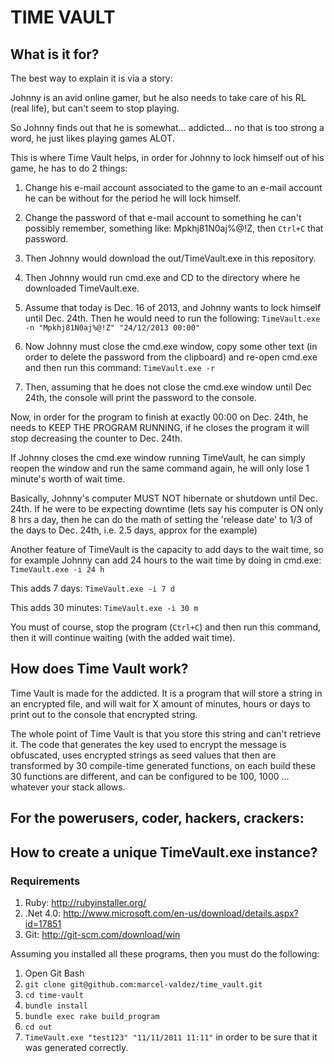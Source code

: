 # TIME VAULT

What is it for?
---------------
The best way to explain it is via a story:

Johnny is an avid online gamer, but he also needs to take care of his RL (real life), but can't seem to stop playing.

So Johnny finds out that he is somewhat... addicted... no that is too strong a word, he just likes playing games ALOT.

This is where Time Vault helps, in order for Johnny to lock himself out of his game, he has to do 2 things:

1. Change his e-mail account associated to the game to an e-mail account he can be without for the period he will lock himself.

2. Change the password of that e-mail account to something he can't possibly remember, something like: Mpkhj81N0aj%@!Z, then `Ctrl+C` that password.

3. Then Johnny would download the out/TimeVault.exe in this repository.

4. Then Johnny would run cmd.exe and CD to the directory where he downloaded TimeVault.exe.

5. Assume that today is Dec. 16 of 2013, and Johnny wants to lock himself until Dec. 24th. Then he would need to run the following: `TimeVault.exe -n "Mpkhj81N0aj%@!Z" "24/12/2013 00:00"`

6. Now Johnny must close the cmd.exe window, copy some other text (in order to delete the password from the clipboard) and re-open cmd.exe and then run this command: `TimeVault.exe -r`

7. Then, assuming that he does not close the cmd.exe window until Dec 24th, the console will print the password to the console.

Now, in order for the program to finish at exactly 00:00 on Dec. 24th, he needs to KEEP THE PROGRAM RUNNING, if he closes the program it will stop decreasing the counter to Dec. 24th.

If Johnny closes the cmd.exe window running TimeVault, he can simply reopen the window and run the same command again, he will only lose 1 minute's worth of wait time.

Basically, Johnny's computer MUST NOT hibernate or shutdown until Dec. 24th. If he were to be expecting downtime (lets say his computer is ON only 8 hrs a day, then he can do the math of setting the 'release date' to 1/3 of the days to Dec. 24th, i.e. 2.5 days, approx for the example)

Another feature of TimeVault is the capacity to add days to the wait time, so for example Johnny can add 24 hours to the wait time by doing in cmd.exe: `TimeVault.exe -i 24 h`

This adds 7 days: `TimeVault.exe -i 7 d`

This adds 30 minutes: `TimeVault.exe -i 30 m`
 
You must of course, stop the program (`Ctrl+C`) and then run this command, then it will continue waiting (with the added wait time).



How does Time Vault work?
-------------------------
Time Vault is made for the addicted. It is a program that will store a string in an encrypted file, and will wait for X amount of minutes, hours or days to print out to the console that encrypted string.

The whole point of Time Vault is that you store this string and can't retrieve it. The code that generates the key used to encrypt the message is obfuscated, uses encrypted strings as seed values that then are transformed by 30 compile-time generated functions, on each build these 30 functions are different, and can be configured to be 100, 1000 ... whatever your stack allows.

## For the powerusers, coder, hackers, crackers: 

How to create a unique TimeVault.exe instance?
----------------------------------------------

### Requirements
1. Ruby: http://rubyinstaller.org/
2. .Net 4.0: http://www.microsoft.com/en-us/download/details.aspx?id=17851
3. Git: http://git-scm.com/download/win

Assuming you installed all these programs, then you must do the following:

1. Open Git Bash
2. `git clone git@github.com:marcel-valdez/time_vault.git`
3. `cd time-vault`
4. `bundle install`
5. `bundle exec rake build_program`
6. `cd out`
7. `TimeVault.exe "test123" "11/11/2011 11:11"` in order to be sure that it was generated correctly.
 
